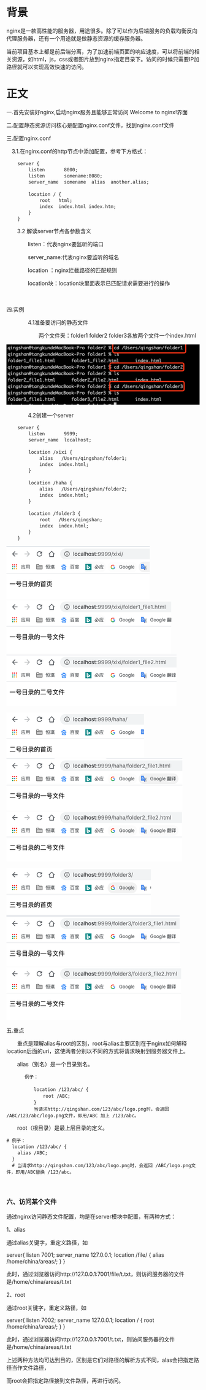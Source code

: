 # 背景

nginx是一款高性能的服务器，用途很多。除了可以作为后端服务的负载均衡反向代理服务器，还有一个用途就是做静态资源的缓存服务器。

当前项目基本上都是前后端分离，为了加速前端页面的响应速度，可以将前端的相关资源，如html，js，css或者图片放到nginx指定目录下。访问的时候只需要IP加路径就可以实现高效快速的访问。 

# 正文

一.首先安装好nginx,启动nginx服务且能够正常访问 Welcome to nginx!界面

二.配置静态资源访问核心是配置nginx.conf文件，找到nginx.conf文件

三.配置nginx.conf

　3.1.在nginx.conf的http节点中添加配置，参考下方格式：

```
    server {
        listen       8000;
        listen       somename:8080;
        server_name  somename  alias  another.alias;

        location / {
            root   html;
            index  index.html index.htm;
        }
    }
```

　　3.2 解读server节点各参数含义

　　　　listen：代表nginx要监听的端口

　　　　server_name:代表nginx要监听的域名

　　　　location ：nginx拦截路径的匹配规则

　　　　location块：location块里面表示已匹配请求需要进行的操作

　　　　

四.实例

　　　　4.1准备要访问的静态文件

　　　　　　两个文件夹：folder1 folder2 folder3各放两个文件一个index.html 

 [![img](./nginx访问静态资源.assets/1238609-20200430173513232-217657252.png)](https://img2020.cnblogs.com/blog/1238609/202004/1238609-20200430173513232-217657252.png)

　　　　4.2创建一个server

```
    server {
        listen       9999;
        server_name  localhost;

        location /xixi {
            alias   /Users/qingshan/folder1;
            index  index.html;
        }

        location /haha {
            alias   /Users/qingshan/folder2;
            index  index.html;
        }

        location /folder3 {
            root   /Users/qingshan;
            index  index.html;
        }
    }
```




 [![img](./nginx访问静态资源.assets/1238609-20200430162047114-1726912757.png)](https://img2020.cnblogs.com/blog/1238609/202004/1238609-20200430162047114-1726912757.png)[![img](./nginx访问静态资源.assets/1238609-20200430162104429-1111596185.png)](https://img2020.cnblogs.com/blog/1238609/202004/1238609-20200430162104429-1111596185.png)[![img](./nginx访问静态资源.assets/1238609-20200430162117497-897049993.png)](https://img2020.cnblogs.com/blog/1238609/202004/1238609-20200430162117497-897049993.png)

 [![img](./nginx访问静态资源.assets/1238609-20200430162142484-399085031.png)](https://img2020.cnblogs.com/blog/1238609/202004/1238609-20200430162142484-399085031.png)[![img](./nginx访问静态资源.assets/1238609-20200430162236081-643074089.png)](https://img2020.cnblogs.com/blog/1238609/202004/1238609-20200430162236081-643074089.png)[![img](./nginx访问静态资源.assets/1238609-20200430162300734-1363580702.png)](https://img2020.cnblogs.com/blog/1238609/202004/1238609-20200430162300734-1363580702.png)

[![img](./nginx访问静态资源.assets/1238609-20200430173547992-718510990.png)](https://img2020.cnblogs.com/blog/1238609/202004/1238609-20200430173547992-718510990.png)[![img](./nginx访问静态资源.assets/1238609-20200430173608469-1780585424.png)](https://img2020.cnblogs.com/blog/1238609/202004/1238609-20200430173608469-1780585424.png)[![img](./nginx访问静态资源.assets/1238609-20200430173725250-304929493.png)](https://img2020.cnblogs.com/blog/1238609/202004/1238609-20200430173725250-304929493.png)

 

 五.重点

　　重点是理解alias与root的区别，root与alias主要区别在于nginx如何解释location后面的uri，这使两者分别以不同的方式将请求映射到服务器文件上。

　　alias（别名）是一个目录别名。

```
　　　　例子：

　　　　　　location /123/abc/ {
　　　　　　　　root /ABC;
　　　　　　}
　　　　　　当请求http://qingshan.com/123/abc/logo.png时，会返回 /ABC/123/abc/logo.png文件，即用/ABC 加上 /123/abc。
```

　　root（根目录）是最上层目录的定义。

```shell
# 例子：
  location /123/abc/ {
    alias /ABC;
  }
  # 当请求http://qingshan.com/123/abc/logo.png时，会返回 /ABC/logo.png文件，即用/ABC替换 /123/abc。
```

　　　

### 六、访问某个文件

 通过nginx访问静态文件配置，均是在server模块中配置，有两种方式：

1、alias

通过alias关键字，重定义路径，如

server{
    listen 7001;
    server_name 127.0.0.1;
    location /file/ {
        alias /home/china/areas/;
    }
}

此时，通过浏览器访问http://127.0.0.1:7001/file/t.txt，则访问服务器的文件是/home/china/areas/t.txt

2、root

通过root关键字，重定义路径，如

server{
    listen 7002;
    server_name 127.0.0.1;
    location / {
        root /home/china/areas/;
    }
}

此时，通过浏览器访问http://127.0.0.1:7001/t.txt，则访问服务器的文件是/home/china/areas/t.txt

上述两种方法均可达到目的，区别是它们对路径的解析方式不同，alas会把指定路径当作文件路径，

而root会把指定路径接到文件路径，再进行访问。